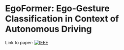 # EgoFormer: Ego-Gesture Classification in Context of Autonomous Driving
 Link to paper: [![IEEE](https://www.vectorlogo.zone/logos/ieee/ieee-ar21.svg)](https://ieeexplore.ieee.org/document/10508297)
